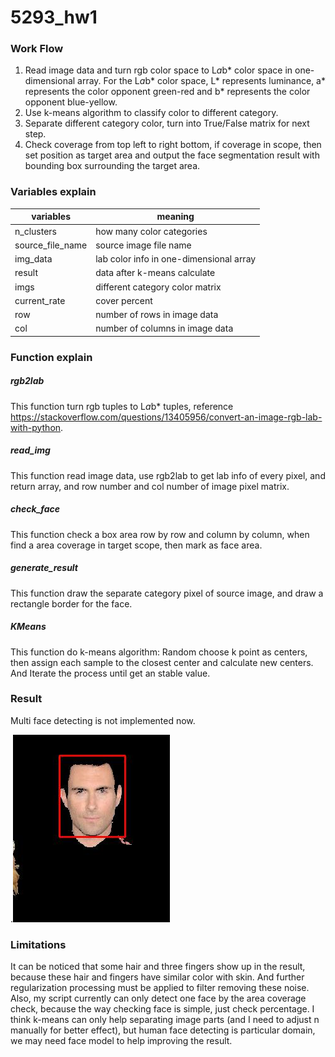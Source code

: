 # 5293_hw1
### Work Flow
1. Read image data and turn rgb color space to L*a*b* color space in one-dimensional array. For the  L*a*b* color space, L* represents luminance, a*  represents the color opponent green-red and b*  represents the color opponent blue-yellow.
3. Use k-means algorithm to classify color to different category.
4. Separate different category color, turn into True/False matrix for next step.
5. Check coverage from top left to right bottom, if coverage in scope, then set position as target area and output the face segmentation result with bounding box surrounding the target area.

### Variables explain
| variables | meaning |
| --- | --- |
| n_clusters | how many color categories |
| source_file_name | source image file name|
| img_data | lab color info in one-dimensional array |
| result | data after k-means calculate | 
| imgs | different category color matrix | 
| current_rate | cover percent | 
| row | number of rows in image data | 
| col | number of columns in image data | 

### Function explain

##### rgb2lab
This function turn rgb tuples to L*a*b* tuples, reference https://stackoverflow.com/questions/13405956/convert-an-image-rgb-lab-with-python.
    
##### read_img
This function read image data, use rgb2lab to get lab info of every pixel, and return array, and row number and col number of image pixel matrix.

##### check_face
This function check a box area row by row and column by column, when find a area coverage in target scope, then mark as face area.

##### generate_result
This function draw the separate category pixel of source image, and draw a rectangle border for the face.

##### KMeans
This function do k-means algorithm:
Random choose k point as centers, then assign each sample to the closest center and calculate new centers. And Iterate the process until get an stable value. 

### Result
Multi face detecting is not implemented now.

.![](89_48result.jpg)

### Limitations
It can be noticed that some hair and three fingers show up in the result, because these hair and fingers have similar color with skin. And further regularization processing must be applied to filter removing these noise. Also, my script currently can only detect one face by the area coverage check, because the way checking face is simple, just check percentage. I think k-means can only help separating image parts (and I need to adjust n manually for better effect), but human face detecting is particular domain, we may need face model to help improving the result. 
